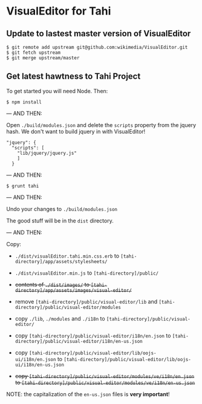 # VisualEditor for Tahi

## Update to lastest master version of VisualEditor

```
$ git remote add upstream git@github.com:wikimedia/VisualEditor.git
$ git fetch upstream
$ git merge upstream/master
```

## Get latest hawtness to Tahi Project
To get started you will need Node. Then:

```
$ npm install
```

— AND THEN:

Open `./build/modules.json` and delete the `scripts` property from the jquery hash. We don't want to build jquery in with VisualEditor!

```
"jquery": {
  "scripts": [
    "lib/jquery/jquery.js"
    ]
  }
```

— AND THEN:


```
$ grunt tahi
```

— AND THEN:

Undo your changes to `./build/modules.json`

The good stuff will be in the `dist` directory.

— AND THEN:

Copy:

* `./dist/visualEditor.tahi.min.css.erb` to `[tahi-directory]/app/assets/stylesheets/`

* `./dist/visualEditor.min.js` to `[tahi-directory]/public/`

* ~~contents of `./dist/images/` to `[tahi-directory]/app/assets/images/visual-editor/`~~

* remove `[tahi-directory]/public/visual-editor/lib` and `[tahi-directory]/public/visual-editor/modules`

* copy `./lib`, `./modules` and `./i18n` to `[tahi-directory]/public/visual-editor/`

* copy `[tahi-directory]/public/visual-editor/i18n/en.json` to `[tahi-directory]/public/visual-editor/i18n/en-us.json`

* copy `[tahi-directory]/public/visual-editor/lib/oojs-ui/i18n/en.json` to `[tahi-directory]/public/visual-editor/lib/oojs-ui/i18n/en-us.json`

* ~~copy `[tahi-directory]/public/visual-editor/modules/ve/i18n/en.json` to `[tahi-directory]/public/visual-editor/modules/ve/i18n/en-us.json`~~

NOTE: the capitalization of the `en-us.json` files is **very important**!